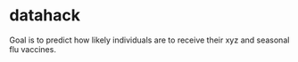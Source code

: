 # datahack
Goal is to predict how likely individuals are to receive their xyz and seasonal flu vaccines.
